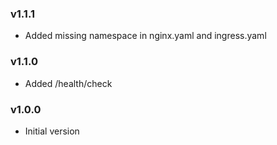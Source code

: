 ### v1.1.1
+ Added missing namespace in nginx.yaml and ingress.yaml

### v1.1.0
+ Added /health/check

### v1.0.0
* Initial version